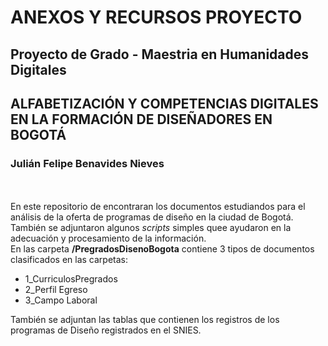 # ANEXOS Y RECURSOS PROYECTO
## Proyecto de Grado - Maestria en Humanidades Digitales
## ALFABETIZACIÓN Y COMPETENCIAS DIGITALES EN LA FORMACIÓN DE DISEÑADORES EN BOGOTÁ
### Julián Felipe Benavides Nieves
\
\
En este repositorio de encontraran los documentos estudiandos para el análisis de la oferta de programas de diseño en la ciudad de Bogotá. También se adjuntaron algunos *scripts* simples quee ayudaron en la adecuación y procesamiento de la información.
\
En las carpeta **/PregradosDisenoBogota** contiene 3 tipos de documentos clasificados en las carpetas:
- 1_CurriculosPregrados
- 2_Perfil Egreso
- 3_Campo Laboral

También se adjuntan las tablas que contienen los registros de los programas de Diseño registrados en el SNIES.
